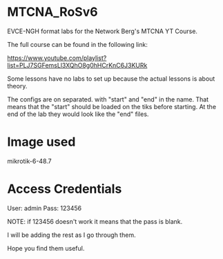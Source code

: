 # MTCNA_RoSv6

EVCE-NGH format labs for the Network Berg's MTCNA YT Course.

The full course can be found in the following link:

https://www.youtube.com/playlist?list=PLJ7SGFemsLl3XQhO8g0hHCrKnC6J3KURk

Some lessons have no labs to set up because the actual lessons is about theory.

The configs are on separated. with "start" and "end" in the name. That means that the "start" should be loaded on the tiks before starting. 
At the end of the lab they would look like the "end" files.

Image used
==========

mikrotik-6-48.7

Access Credentials
==================

User: admin
Pass: 123456

NOTE: if 123456 doesn't work it means that the pass is blank.

I will be adding the rest as I go through them.

Hope you find them useful.
